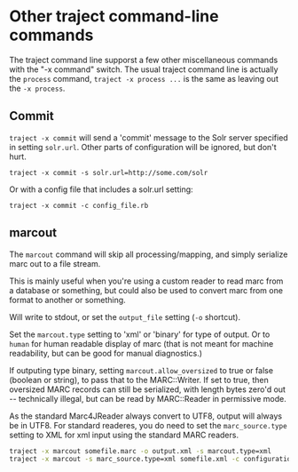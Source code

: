 # Other traject command-line commands

The traject command line supporst a few other miscellaneous commands with
the "-x command" switch. The usual traject command line is actually
the `process` command, `traject -x process ...` is the same as leaving out
the `-x process`.

## Commit

`traject -x commit` will send a 'commit' message to the Solr server
specified in setting `solr.url`.  Other parts of configuration will
be ignored, but don't hurt.

    traject -x commit -s solr.url=http://some.com/solr

Or with a config file that includes a solr.url setting:

    traject -x commit -c config_file.rb

## marcout

The `marcout` command will skip all processing/mapping, and simply
serialize marc out to a file stream.

This is mainly useful when you're using a custom reader to read
marc from a database or something, but could also be used to
convert marc from one format to another or something.

Will write to stdout, or set the `output_file` setting (`-o` shortcut).

Set the `marcout.type` setting to 'xml' or 'binary' for type of output.
Or to `human` for human readable display of marc (that is not meant for
machine readability, but can be good for manual diagnostics.)

If outputing type binary, setting `marcout.allow_oversized` to
true or false (boolean or string), to pass that to the MARC::Writer.
If set to true, then oversized MARC records can still be serialized,
with length bytes zero'd out -- technically illegal, but can
be read by MARC::Reader in permissive mode. 

As the standard Marc4JReader always convert to UTF8,
output will always be in UTF8. For standard readeres, you
do need to set the `marc_source.type` setting to XML for xml input
using the standard MARC readers.

~~~bash
traject -x marcout somefile.marc -o output.xml -s marcout.type=xml
traject -x marcout -s marc_source.type=xml somefile.xml -c configuration.rb
~~~